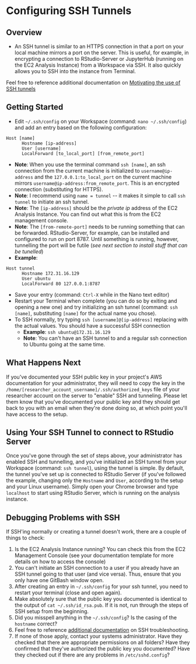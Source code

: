 # Configuring SSH Tunnels

## Overview
- An SSH tunnel is similar to an HTTPS connection in that a port on your local machine mirrors a port on the server. This is useful, for example, in encrypting a connection to RStudio-Server or JupyterHub (running on the EC2 Analysis Instance) from a Workspace via SSH. It also quickly allows you to SSH into the instance from Terminal.

Feel free to reference additional documentation on [Motivating the use of SSH tunnels](https://help.ubuntu.com/community/SSH/OpenSSH/PortForwarding)

## Getting Started
- Edit `~/.ssh/config` on your Workspace (command: `nano ~/.ssh/config`) and add an entry based on the following configuration:
```
Host [name]
      Hostname [ip-address]
      User [username]
      LocalForward [to_local_port] [from_remote_port]
```
  - **Note**: When you use the terminal command `ssh [name]`, an ssh connection from the current machine is initialized to `username@ip-address` and the `127.0.0.1:to_local_port` on the current machine mirrors `username@ip-address:from_remote_port`. This is an encrypted connection (substituting for HTTPS).
  - **Note**: I recommend using `name = tunnel` -- it makes it simple to call `ssh tunnel` to initiate an ssh tunnel.
  - **Note**: The `[ip-address]` should be the _private ip_ address of the EC2 Analysis Instance. You can find out what this is from the EC2 management console.
  - **Note**: The `[from-remote-port]` needs to be running something that can be forwarded. RStudio-Server, for example, can be installed and configured to run on port 8787. Until something is running, however, tunnelling the port will be futile (_see next section to install stuff that can be tunelled_)
  - **Example**:
  ```
  Host tunnel
        Hostname 172.31.16.129
        User ubuntu
        LocalForward 80 127.0.0.1:8787
  ```
- Save your entry (command: `Ctrl-X` while in the Nano text editor)
- Restart your Terminal when complete (you can do so by exiting and opening a new one) and try initializing an ssh tunnel (command: `ssh [name]`, substituting `[name]` for the actual name you chose).
- To SSH normally, try typing `ssh [username]@[ip-address]` replacing with the actual values. You should have a successful SSH connection
  - **Example**: `ssh ubuntu@172.31.16.129`
  - **Note**: You can't have an SSH tunnel to and a regular ssh connection to Ubuntu going at the same time.

## What Happens Next
If you've documented your SSH public key in your project's AWS documentation for your administrator, they will need to copy the key in the `/home/[researcher_account_username]/.ssh/authorized_keys` file of your researcher account on the server to "enable" SSH and tunneling. Please let them know that you've documented your public key and they should get back to you with an email when they're done doing so, at which point you'll have access to the setup.

## Using Your SSH Tunnel to connect to RStudio Server
Once you've gone through the set of steps above, your administrator has enabled SSH and tunnelling, and you've initialized an SSH tunnel from your Workspace (command: `ssh tunnel`), using the tunnel is simple. By default, the tunnel you've set up is connected to RStudio Server (if you've followed the example, changing only the `Hostname` and `User`, according to the setup and your Linux username). Simply open your Chrome browser and type `localhost` to start using RStudio Server, which is running on the analysis instance.

## Debugging Problems with SSH
If SSH'ing normally or creating a tunnel doesn't work, there are a couple of things to check:
1. Is the EC2 Analysis Instance running? You can check this from the EC2 Management Console (see your documentation template for more details on how to access the console)
2. You can't initiate an SSH connection to a user if you already have an SSH tunnel going to that user (and vice versa). Thus, ensure that you only have one GitBash window open.
3. After creating an entry in `~/.ssh/config` for your ssh tunnel, you need to restart your terminal (close and open again).
4. Make absolutely sure that the public key you documented is identical to the output of `cat ~/.ssh/id_rsa.pub`. If it is not, run through the steps of SSH setup from the beginning.
5. Did you misspell anything in the `~/.ssh/config`? Is the casing of the `hostname` correct?
6. Feel free to reference [additional documentation](https://help.ubuntu.com/community/SSH/OpenSSH/Keys) on SSH troubleshooting.
7. If none of those apply, contact your systems administrator. Have they checked that there are appropriate permissions on all folders? Have they confirmed that they've authorized the public key you documented? Have they checked out if there are any problems in `/etc/sshd.config`?
